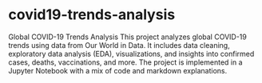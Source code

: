 # covid19-trends-analysis
Global COVID-19 Trends Analysis This project analyzes global COVID-19 trends using data from Our World in Data. It includes data cleaning, exploratory data analysis (EDA), visualizations, and insights into confirmed cases, deaths, vaccinations, and more. The project is implemented in a Jupyter Notebook with a mix of code and markdown explanations.
